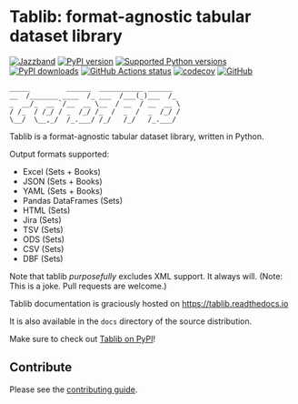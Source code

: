# Tablib: format-agnostic tabular dataset library

[![Jazzband](https://jazzband.co/static/img/badge.svg)](https://jazzband.co/)
[![PyPI version](https://img.shields.io/pypi/v/tablib.svg)](https://pypi.org/project/tablib/)
[![Supported Python versions](https://img.shields.io/pypi/pyversions/tablib.svg)](https://pypi.org/project/tablib/)
[![PyPI downloads](https://img.shields.io/pypi/dm/tablib.svg)](https://pypistats.org/packages/tablib)
[![GitHub Actions status](https://github.com/jazzband/tablib/workflows/Test/badge.svg)](https://github.com/jazzband/tablib/actions)
[![codecov](https://codecov.io/gh/jazzband/tablib/branch/master/graph/badge.svg)](https://codecov.io/gh/jazzband/tablib)
[![GitHub](https://img.shields.io/github/license/jazzband/tablib.svg)](LICENSE)

    _____         ______  ___________ ______
    __  /_______ ____  /_ ___  /___(_)___  /_
    _  __/_  __ `/__  __ \__  / __  / __  __ \
    / /_  / /_/ / _  /_/ /_  /  _  /  _  /_/ /
    \__/  \__,_/  /_.___/ /_/   /_/   /_.___/


Tablib is a format-agnostic tabular dataset library, written in Python.

Output formats supported:

- Excel (Sets + Books)
- JSON (Sets + Books)
- YAML (Sets + Books)
- Pandas DataFrames (Sets)
- HTML (Sets)
- Jira (Sets)
- TSV (Sets)
- ODS (Sets)
- CSV (Sets)
- DBF (Sets)

Note that tablib *purposefully* excludes XML support. It always will. (Note: This is a
joke. Pull requests are welcome.)

Tablib documentation is graciously hosted on https://tablib.readthedocs.io

It is also available in the ``docs`` directory of the source distribution.

Make sure to check out [Tablib on PyPI](https://pypi.org/project/tablib/)!

## Contribute

Please see the [contributing guide](https://github.com/jazzband/tablib/blob/master/.github/CONTRIBUTING.md).
